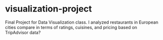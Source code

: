 # visualization-project
Final Project for Data Visualization class. I analyzed restaurants in European cities compare in terms of ratings, cuisines, and pricing based on TripAdvisor data?
